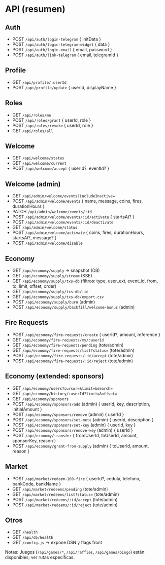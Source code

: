 # API (resumen)

## Auth
- POST `/api/auth/login-telegram` { initData }
- POST `/api/auth/login-telegram-widget` { data }
- POST `/api/auth/login-email` { email, password }
- POST `/api/auth/link-telegram` { email, telegramId }

## Profile
- GET `/api/profile/:userId`
- POST `/api/profile/update` { userId, displayName }

## Roles
- GET `/api/roles/me`
- POST `/api/roles/grant` { userId, role }
- POST `/api/roles/revoke` { userId, role }
- GET `/api/roles/all`

## Welcome
- GET `/api/welcome/status`
- GET `/api/welcome/current`
- POST `/api/welcome/accept` { userId?, eventId? }

## Welcome (admin)
- GET `/api/admin/welcome/events?includeInactive=`
- POST `/api/admin/welcome/events` { name, message, coins, fires, durationHours }
- PATCH `/api/admin/welcome/events/:id`
- POST `/api/admin/welcome/events/:id/activate` { startsAt? }
- POST `/api/admin/welcome/events/:id/deactivate`
- GET `/api/admin/welcome/status`
- POST `/api/admin/welcome/activate` { coins, fires, durationHours, startsAt?, message? }
- POST `/api/admin/welcome/disable`

## Economy
- GET `/api/economy/supply` → snapshot (DB)
- GET `/api/economy/supply/stream` (SSE)
- GET `/api/economy/supply/txs-db` (filtros: type, user_ext, event_id, from, to, limit, offset, order)
- GET `/api/economy/supply/txs-db/:id`
- GET `/api/economy/supply/txs-db/export.csv`
- POST `/api/economy/supply/burn` (admin)
- POST `/api/economy/supply/backfill/welcome-bonus` (admin)

## Fire Requests
- POST `/api/economy/fire-requests/create` { userId?, amount, reference }
- GET `/api/economy/fire-requests/my/:userId`
- GET `/api/economy/fire-requests/pending` (tote/admin)
- GET `/api/economy/fire-requests/list?status=` (tote/admin)
- POST `/api/economy/fire-requests/:id/accept` (tote/admin)
- POST `/api/economy/fire-requests/:id/reject` (tote/admin)

## Economy (extended: sponsors)
- GET `/api/economy/users?cursor=&limit=&search=`
- GET `/api/economy/history/:userId?limit=&offset=`
- GET `/api/economy/sponsors`
- POST `/api/economy/sponsors/add` (admin) { userId, key, description, initialAmount }
- POST `/api/economy/sponsors/remove` (admin) { userId }
- POST `/api/economy/sponsors/set-meta` (admin) { userId, description }
- POST `/api/economy/sponsors/set-key` (admin) { userId, key }
- POST `/api/economy/sponsors/remove-key` (admin) { userId }
- POST `/api/economy/transfer` { fromUserId, toUserId, amount, sponsorKey, reason }
- POST `/api/economy/grant-from-supply` (admin) { toUserId, amount, reason }

## Market
- POST `/api/market/redeem-100-fire` { userId?, cedula, telefono, bankCode, bankName }
- GET `/api/market/redeems/pending` (tote/admin)
- GET `/api/market/redeems/list?status=` (tote/admin)
- POST `/api/market/redeems/:id/accept` (tote/admin)
- POST `/api/market/redeems/:id/reject` (tote/admin)

## Otros
- GET `/health`
- GET `/api/db/health`
- GET `/config.js` → expone DSN y flags front

Notas: Juegos (`/api/games/*`, `/api/raffles`, `/api/games/bingo`) están disponibles; ver rutas específicas.
